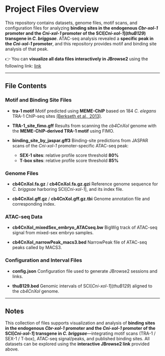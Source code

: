 # Project Files Overview

This repository contains datasets, genome files, motif scans, and configuration files for analyzing **binding sites in the endogenous *Cbr-xol-1* promoter and the *Cni-xol-1* promoter of the SCI[*Cni-xol-1*]\(*thuB129*\) transgene in *C. briggsae***. ATAC-seq analysis revealed a **specific peak in the *Cni-xol-1* promoter**, and this repository provides motif and binding site analysis of that peak.

👉 You can **visualize all data files interactively in JBrowse2** using the following link:
[link](https://wormbase.org/tools/genome/jbrowse2/?config=https://raw.githubusercontent.com/lybCNU/xol1RI/refs/heads/main/ATACseq/config.json)

---

## File Contents

### Motif and Binding Site Files

* **tra-1 motif**
  Motif predicted using **MEME-ChIP** based on 184 *C. elegans* TRA-1 ChIP-seq sites [(Berkseth et al., 2013)](https://pubmed.ncbi.nlm.nih.gov/24046365/).

* **TRA-1\_site\_fimo.gff**
  Results from scanning the *cb4CnXol* genome with the **MEME-ChIP-derived TRA-1 motif** using FIMO.

* **binding\_site\_by\_jaspar.gff3**
  Binding-site predictions from JASPAR scans of the *Cni-xol-1* promoter-specific ATAC-seq peak:

  * **SEX-1 sites**: relative profile score threshold **80%**
  * **T-box sites**: relative profile score threshold **85%**

### Genome Files

* **cb4CnXol.fa.gz** / **cb4CnXol.fa.gz.gzi**
  Reference genome sequence for *C. briggsae* harboring SCI[*Cni-xol-1*], and its index file.

* **cb4CnXol.gff.gz** / **cb4CnXol.gff.gz.tbi**
  Genome annotation file and corresponding index.

### ATAC-seq Data

* **cb4CnXol\_mixedSex\_embryo\_ATACseq.bw**
  BigWig track of ATAC-seq signal from mixed-sex embryo samples.

* **cb4CnXol\_narrowPeak\_macs3.bed**
  NarrowPeak file of ATAC-seq peaks called by MACS3.

### Configuration and Interval Files

* **config.json**
  Configuration file used to generate JBrowse2 sessions and links.

* **thuB129.bed**
  Genomic intervals of SCI[*Cni-xol-1*]\(*thuB129*\) aligned to the *cb4CnXol* genome.

---

## Notes

This collection of files supports visualization and analysis of **binding sites in the endogenous *Cbr-xol-1* promoter and the *Cni-xol-1* promoter of the SCI[*Cni-xol-1*] transgene in *C. briggsae***—integrating motif scans (TRA-1 / SEX-1 / T-box), ATAC-seq signal/peaks, and published binding sites. All datasets can be explored using the **interactive JBrowse2 link** provided above.
